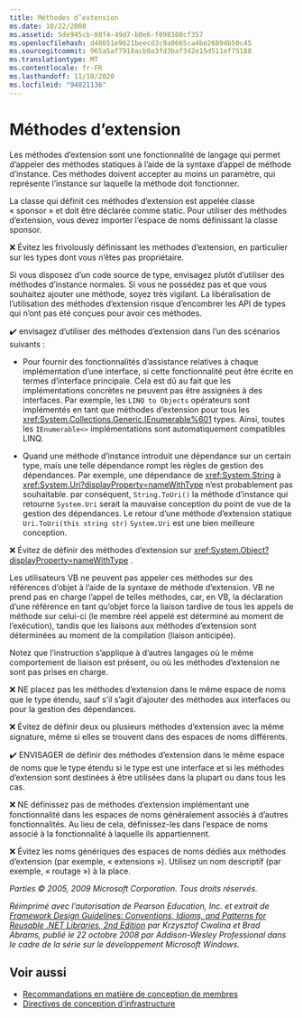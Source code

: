 ```yaml
---
title: Méthodes d’extension
ms.date: 10/22/2008
ms.assetid: 5de945cb-88f4-49d7-b0e6-f098300cf357
ms.openlocfilehash: d48651e9621beecd3c9a0665ca4be26894b50c45
ms.sourcegitcommit: 965a5af7918acb0a3fd3baf342e15d511ef75188
ms.translationtype: MT
ms.contentlocale: fr-FR
ms.lasthandoff: 11/18/2020
ms.locfileid: "94821136"
---
```

# <a name="extension-methods"></a>Méthodes d’extension
Les méthodes d’extension sont une fonctionnalité de langage qui permet d’appeler des méthodes statiques à l’aide de la syntaxe d’appel de méthode d’instance. Ces méthodes doivent accepter au moins un paramètre, qui représente l’instance sur laquelle la méthode doit fonctionner.

 La classe qui définit ces méthodes d’extension est appelée classe « sponsor » et doit être déclarée comme static. Pour utiliser des méthodes d’extension, vous devez importer l’espace de noms définissant la classe sponsor.

 ❌ Évitez les frivolously définissant les méthodes d’extension, en particulier sur les types dont vous n’êtes pas propriétaire.

 Si vous disposez d’un code source de type, envisagez plutôt d’utiliser des méthodes d’instance normales. Si vous ne possédez pas et que vous souhaitez ajouter une méthode, soyez très vigilant. La libéralisation de l’utilisation des méthodes d’extension risque d’encombrer les API de types qui n’ont pas été conçues pour avoir ces méthodes.

 ✔️ envisagez d’utiliser des méthodes d’extension dans l’un des scénarios suivants :

- Pour fournir des fonctionnalités d’assistance relatives à chaque implémentation d’une interface, si cette fonctionnalité peut être écrite en termes d’interface principale. Cela est dû au fait que les implémentations concrètes ne peuvent pas être assignées à des interfaces. Par exemple, les `LINQ to Objects` opérateurs sont implémentés en tant que méthodes d’extension pour tous les <xref:System.Collections.Generic.IEnumerable%601> types. Ainsi, toutes les `IEnumerable<>` implémentations sont automatiquement compatibles LINQ.

- Quand une méthode d’instance introduit une dépendance sur un certain type, mais une telle dépendance rompt les règles de gestion des dépendances. Par exemple, une dépendance de <xref:System.String> à <xref:System.Uri?displayProperty=nameWithType> n’est probablement pas souhaitable. par conséquent, `String.ToUri()` la méthode d’instance qui retourne `System.Uri` serait la mauvaise conception du point de vue de la gestion des dépendances. Le retour d’une méthode d’extension statique `Uri.ToUri(this string str)` `System.Uri` est une bien meilleure conception.

 ❌ Évitez de définir des méthodes d’extension sur <xref:System.Object?displayProperty=nameWithType> .

 Les utilisateurs VB ne peuvent pas appeler ces méthodes sur des références d’objet à l’aide de la syntaxe de méthode d’extension. VB ne prend pas en charge l’appel de telles méthodes, car, en VB, la déclaration d’une référence en tant qu’objet force la liaison tardive de tous les appels de méthode sur celui-ci (le membre réel appelé est déterminé au moment de l’exécution), tandis que les liaisons aux méthodes d’extension sont déterminées au moment de la compilation (liaison anticipée).

 Notez que l’instruction s’applique à d’autres langages où le même comportement de liaison est présent, ou où les méthodes d’extension ne sont pas prises en charge.

 ❌ NE placez pas les méthodes d’extension dans le même espace de noms que le type étendu, sauf s’il s’agit d’ajouter des méthodes aux interfaces ou pour la gestion des dépendances.

 ❌ Évitez de définir deux ou plusieurs méthodes d’extension avec la même signature, même si elles se trouvent dans des espaces de noms différents.

 ✔️ ENVISAGER de définir des méthodes d’extension dans le même espace de noms que le type étendu si le type est une interface et si les méthodes d’extension sont destinées à être utilisées dans la plupart ou dans tous les cas.

 ❌ NE définissez pas de méthodes d’extension implémentant une fonctionnalité dans les espaces de noms généralement associés à d’autres fonctionnalités. Au lieu de cela, définissez-les dans l’espace de noms associé à la fonctionnalité à laquelle ils appartiennent.

 ❌ Évitez les noms génériques des espaces de noms dédiés aux méthodes d’extension (par exemple, « extensions »). Utilisez un nom descriptif (par exemple, « routage ») à la place.

 *Parties &copy; 2005, 2009 Microsoft Corporation. Tous droits réservés.*

 *Réimprimé avec l’autorisation de Pearson Education, Inc. et extrait de [Framework Design Guidelines: Conventions, Idioms, and Patterns for Reusable .NET Libraries, 2nd Edition](https://www.informit.com/store/framework-design-guidelines-conventions-idioms-and-9780321545619) par Krzysztof Cwalina et Brad Abrams, publié le 22 octobre 2008 par Addison-Wesley Professional dans le cadre de la série sur le développement Microsoft Windows.*

## <a name="see-also"></a>Voir aussi

- [Recommandations en matière de conception de membres](member.md)
- [Directives de conception d’infrastructure](index.md)
